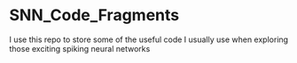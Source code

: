 # SNN_Code_Fragments
I use this repo to store some of the useful code I usually use when exploring those exciting spiking neural networks
